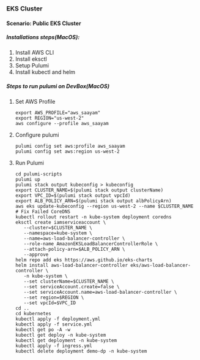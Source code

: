 ### EKS Cluster

#### Scenario: Public EKS Cluster

##### Installations steps(MacOS):
1. Install AWS CLI
2. Install eksctl
3. Setup Pulumi
4. Install kubectl and helm

##### Steps to run pulumi on DevBox(MacOS)

1. Set AWS Profile
   ```
   export AWS_PROFILE="aws_saayam"
   export REGION="us-west-2"
   aws configure --profile aws_saayam
   ```
2. Configure pulumi
   ```
   pulumi config set aws:profile aws_saayam
   pulumi config set aws:region us-west-2
   ```
3. Run Pulumi
   ```
   cd pulumi-scripts
   pulumi up
   pulumi stack output kubeconfig > kubeconfig
   export CLUSTER_NAME=$(pulumi stack output clusterName)
   export VPC_ID=$(pulumi stack output vpcId)
   export ALB_POLICY_ARN=$(pulumi stack output albPolicyArn)
   aws eks update-kubeconfig --region us-west-2 --name $CLUSTER_NAME
   # Fix Failed CoreDNS
   kubectl rollout restart -n kube-system deployment coredns
   eksctl create iamserviceaccount \
      --cluster=$CLUSTER_NAME \
      --namespace=kube-system \
      --name=aws-load-balancer-controller \
      --role-name AmazonEKSLoadBalancerControllerRole \
      --attach-policy-arn=$ALB_POLICY_ARN \
      --approve
   helm repo add eks https://aws.github.io/eks-charts
   helm install aws-load-balancer-controller eks/aws-load-balancer-controller \
      -n kube-system \
      --set clusterName=$CLUSTER_NAME \
      --set serviceAccount.create=false \
      --set serviceAccount.name=aws-load-balancer-controller \
      --set region=$REGION \
      --set vpcId=$VPC_ID
   cd ..
   cd kubernetes
   kubectl apply -f deployment.yml
   kubectl apply -f service.yml  
   kubectl get po -A -w
   kubectl get deploy -n kube-system   
   kubectl get deployment -n kube-system
   kubectl apply -f ingress.yml
   kubectl delete deployment demo-dp -n kube-system
   ```